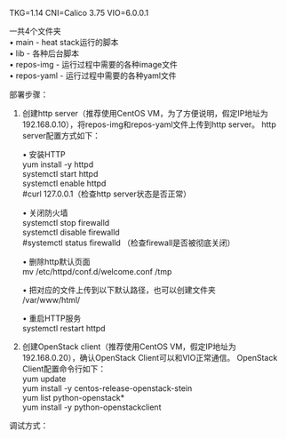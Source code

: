 TKG=1.14
CNI=Calico 3.75
VIO=6.0.0.1

一共4个文件夹  
• main - heat stack运行的脚本  
• lib - 各种后台脚本  
• repos-img - 运行过程中需要的各种image文件  
• repos-yaml - 运行过程中需要的各种yaml文件  
  
部署步骤：  
  
1. 创建http server（推荐使用CentOS VM，为了方便说明，假定IP地址为192.168.0.10），将repos-img和repos-yaml文件上传到http server。 http server配置方式如下：  

    • 安装HTTP  
    yum install -y httpd  
    systemctl start httpd  
    systemctl enable httpd  
    #curl 127.0.0.1（检查http server状态是否正常）  
  
    • 关闭防火墙  
    systemctl stop firewalld  
    systemctl disable firewalld  
    #systemctl status firewalld （检查firewall是否被彻底关闭）  
  
    • 删除http默认页面  
    mv /etc/httpd/conf.d/welcome.conf /tmp  
  
    • 把对应的文件上传到以下默认路径，也可以创建文件夹  
    /var/www/html/  

    • 重启HTTP服务  
    systemctl restart httpd  
  
2. 创建OpenStack client（推荐使用CentOS VM，假定IP地址为192.168.0.20），确认OpenStack Client可以和VIO正常通信。 OpenStack Client配置命令行如下：  
    yum update  
    yum install -y centos-release-openstack-stein  
    yum list python-openstack*  
    yum install -y python-openstackclient  

调试方式：

